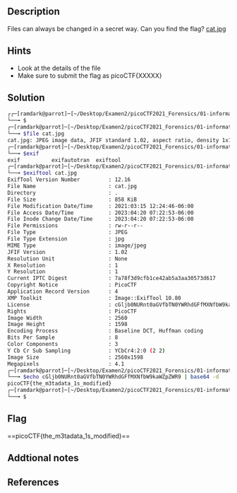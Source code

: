 ## Description
Files can always be changed in a secret way. Can you find the flag? [cat.jpg](https://mercury.picoctf.net/static/149ab4b27d16922142a1e8381677d76f/cat.jpg)

## Hints
+ Look at the details of the file
+ Make sure to submit the flag as picoCTF{XXXXX}

## Solution

``` bash
┌┌─[ramdark@parrot]─[~/Desktop/Examen2/picoCTF2021_Forensics/01-information]
└──╼ $
┌─[ramdark@parrot]─[~/Desktop/Examen2/picoCTF2021_Forensics/01-information]
└──╼ $file cat.jpg 
cat.jpg: JPEG image data, JFIF standard 1.02, aspect ratio, density 1x1, segment length 16, baseline, precision 8, 2560x1598, components 3
┌─[ramdark@parrot]─[~/Desktop/Examen2/picoCTF2021_Forensics/01-information]
└──╼ $exif
exif          exifautotran  exiftool      
┌─[ramdark@parrot]─[~/Desktop/Examen2/picoCTF2021_Forensics/01-information]
└──╼ $exiftool cat.jpg 
ExifTool Version Number         : 12.16
File Name                       : cat.jpg
Directory                       : .
File Size                       : 858 KiB
File Modification Date/Time     : 2021:03:15 12:24:46-06:00
File Access Date/Time           : 2023:04:20 07:22:53-06:00
File Inode Change Date/Time     : 2023:04:20 07:22:53-06:00
File Permissions                : rw-r--r--
File Type                       : JPEG
File Type Extension             : jpg
MIME Type                       : image/jpeg
JFIF Version                    : 1.02
Resolution Unit                 : None
X Resolution                    : 1
Y Resolution                    : 1
Current IPTC Digest             : 7a78f3d9cfb1ce42ab5a3aa30573d617
Copyright Notice                : PicoCTF
Application Record Version      : 4
XMP Toolkit                     : Image::ExifTool 10.80
License                         : cGljb0NURnt0aGVfbTN0YWRhdGFfMXNfbW9kaWZpZWR9
Rights                          : PicoCTF
Image Width                     : 2560
Image Height                    : 1598
Encoding Process                : Baseline DCT, Huffman coding
Bits Per Sample                 : 8
Color Components                : 3
Y Cb Cr Sub Sampling            : YCbCr4:2:0 (2 2)
Image Size                      : 2560x1598
Megapixels                      : 4.1
┌─[ramdark@parrot]─[~/Desktop/Examen2/picoCTF2021_Forensics/01-information]
└──╼ $echo cGljb0NURnt0aGVfbTN0YWRhdGFfMXNfbW9kaWZpZWR9 | base64 -d
picoCTF{the_m3tadata_1s_modified}
┌─[ramdark@parrot]─[~/Desktop/Examen2/picoCTF2021_Forensics/01-information]
└──╼ $


```


## Flag
==picoCTF{the_m3tadata_1s_modified}== 



## Addtional notes



## References
